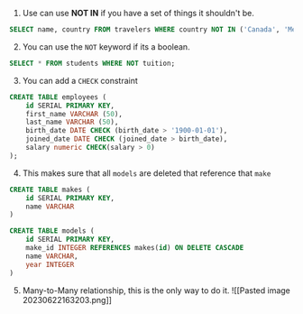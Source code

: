 1. Use can use **NOT IN** if you have a set of things it shouldn't be.
```sql
SELECT name, country FROM travelers WHERE country NOT IN ('Canada', 'Mexico', 'USA')
```

2. You can use the `NOT` keyword if its a boolean.
```sql
SELECT * FROM students WHERE NOT tuition;
```

3. You can add a `CHECK` constraint
```sql
CREATE TABLE employees ( 
	id SERIAL PRIMARY KEY, 
	first_name VARCHAR (50), 
	last_name VARCHAR (50), 
	birth_date DATE CHECK (birth_date > '1900-01-01'), 
	joined_date DATE CHECK (joined_date > birth_date), 
	salary numeric CHECK(salary > 0) 
);
```

4. This makes sure that all `models` are deleted that reference that `make`
```sql
CREATE TABLE makes (
	id SERIAL PRIMARY KEY,
	name VARCHAR
)

CREATE TABLE models (
	id SERIAL PRIMARY KEY,
	make_id INTEGER REFERENCES makes(id) ON DELETE CASCADE
	name VARCHAR,
	year INTEGER
)
```

5. Many-to-Many relationship, this is the only way to do it.
![[Pasted image 20230622163203.png]]


